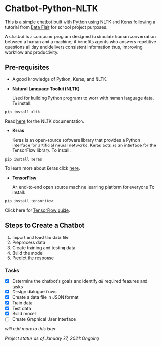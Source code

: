 # Chatbot-Python-NLTK

This is a simple chatbot built with Python using NLTK and Keras following a tutorial from [Data Flair](https://data-flair.training/blogs/python-chatbot-project/) for school project purposes. 

A chatbot is a computer program designed to simulate human conversation between a human and a machine; it benefits agents who answers repetitive questions all day and delivers consistent information thus, improving workflow and productivity. 

## Pre-requisites
- A good knowledge of Python, Keras, and NLTK. 


- **Natural Language Toolkit (NLTK)**

     Used for building Python programs to work with human language data. To install: 

```
pip install nltk
```
   Read [here](https://www.nltk.org/) for the NLTK documentation.
   
- **Keras**

     Keras is an open-source software library that provides a Python interface for artificial neural networks. Keras acts as an interface for the TensorFlow library. To install:
     
```
pip install keras
```

  To learn more about Keras click [here](https://keras.io/).

- **TensorFlow**

     An end-to-end open source machine learning platform for everyone To install:
     
```
pip install tensorflow
```

Click here for [TensorFlow guide](https://www.tensorflow.org/guide).


## Steps to Create a Chatbot
1. Import and load the data file
2. Preprocess data
3. Create training and testing data
4. Build the model
5. Predict the response

### Tasks
- [X] Determine the chatbot's goals and identify *all* required features and tasks
- [X] Design dialogue flows 
- [X] Create a data file in JSON format 
- [X] Train data
- [X] Test data
- [X] Build model
- [ ] Create Graphical User Interface

*will add more to this later* 

*Project status as of January 27, 2021: Ongoing*
